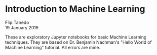 # Introduction to Machine Learning

Flip Tanedo  
19 January 2019

These are exploratory Jupyter notebooks for basic Machine Learning techniques. They are based on Dr. Benjamin Nachman's "Hello World of Machine Learning" tutorial. All errors are mine.